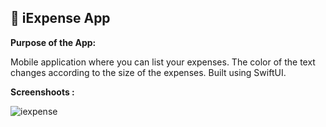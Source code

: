 ## 🧾 iExpense App

**Purpose of the App:**

Mobile application where you can list your expenses. The color of the text changes according to the size of the expenses. Built using SwiftUI.

**Screenshoots :**

![iexpense](https://i.imgur.com/yiYw7wh.png)
